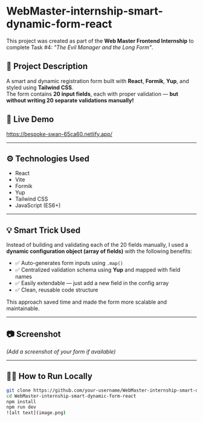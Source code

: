 # WebMaster-internship-smart-dynamic-form-react

This project was created as part of the **Web Master Frontend Internship** to complete Task #4: *"The Evil Manager and the Long Form"*.

## 📌 Project Description

A smart and dynamic registration form built with **React**, **Formik**, **Yup**, and styled using **Tailwind CSS**.  
The form contains **20 input fields**, each with proper validation — **but without writing 20 separate validations manually!**

## 🚀 Live Demo

https://bespoke-swan-65ca60.netlify.app/

---

## ⚙️ Technologies Used

- React
- Vite
- Formik
- Yup
- Tailwind CSS
- JavaScript (ES6+)

---

## 💡 Smart Trick Used

Instead of building and validating each of the 20 fields manually, I used a **dynamic configuration object (array of fields)** with the following benefits:

- ✅ Auto-generates form inputs using `.map()`
- ✅ Centralized validation schema using **Yup** and mapped with field names
- ✅ Easily extendable — just add a new field in the config array
- ✅ Clean, reusable code structure

This approach saved time and made the form more scalable and maintainable.

---

## 📷 Screenshot

*(Add a screenshot of your form if available)*

---

## 🧑‍💻 How to Run Locally

```bash
git clone https://github.com/your-username/WebMaster-internship-smart-dynamic-form-react.git
cd WebMaster-internship-smart-dynamic-form-react
npm install
npm run dev
![alt text](image.png)